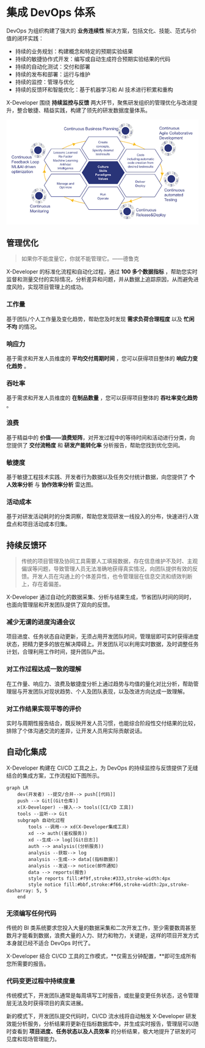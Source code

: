 # 集成 DevOps 体系

DevOps 为组织构建了强大的 **业务连续性** 解决方案，包括文化、技能、范式与价值的闭环实践：

- 持续的业务规划：构建概念和特定的预期实验结果
- 持续的敏捷协作式开发：编写或自动生成符合预期实验结果的代码
- 持续的自动化测试：交付和部署
- 持续的发布和部署：运行与维护
- 持续的监控：管理与优化
- 持续的反馈环和智能优化：基于机器学习和 AI 技术进行积累和重构

X-Developer 围绕 **持续监控与反馈** 两大环节，聚焦研发组织的管理优化与改进提升，整合敏捷、精益实践，构建了领先的研发数据度量体系。

![](../_media/devops.png)

## 管理优化

> 如果你不能度量它，你就不能管理它。——德鲁克

X-Developer 的标准化流程和自动化过程，通过 **100 多个数据指标** ，帮助您实时监督和测量交付的实际情况，分析差异和问题，并从数据上追踪原因，从而避免进度风险，实现项目管理上的成功。

### 工作量

基于团队/个人工作量及变化趋势，帮助您及时发现 **需求负荷合理程度** 以及 **忙闲不均** 的情况。

### 响应力

基于需求和开发人员维度的 **平均交付周期时间** ，您可以获得项目整体的 **响应力变化趋势** 。

### 吞吐率

基于需求和开发人员维度的 **在制品数量** ，您可以获得项目整体的 **吞吐率变化趋势** 。

### 浪费

基于精益中的 **价值——浪费矩阵**，对开发过程中的等待时间和活动进行分类，向您提供了 **交付流畅度** 和 **研发产能转化率** 分析报告，帮助您找到优化空间。

### 敏捷度

基于敏捷工程技术实践、开发者行为数据以及任务交付统计数据，向您提供了 **个人效率分析** 与 **协作效率分析** 雷达图。

### 活动成本

基于对研发活动耗时的分类洞察，帮助您发现研发一线投入的分布，快速进行人效盘点和项目活动成本归集。

## 持续反馈环

> 传统的项目管理及协同工具需要人工填报数据，存在信息维护不及时、主观偏误等问题，导致管理人员无法准确地获得真实情况，向团队提供有效的反馈。开发人员在沟通上的个体差异性，也令管理层在信息交流和绩效判断上，存在着偏差。

X-Developer 通过自动化的数据采集、分析与结果生成，节省团队时间的同时，也面向管理层和开发团队提供了双向的反馈。

### 减少无谓的进度沟通会议

项目进度、任务状态自动更新，无须占用开发团队时间，管理层即可实时获得进度状态，把精力更多的放在解决障碍上。开发团队可以利用实时数据，及时调整任务计划，合理利用工作时间，提升团队产出。

### 对工作过程达成一致的理解

在工作量、响应力、浪费及敏捷度分析上通过趋势与均值的量化对比分析，帮助管理层与开发团队对现状趋势、个人及团队表现，以及改进方向达成一致理解。

### 对工作结果实现平等的评价

实时与周期性报告结合，既反映开发人员习惯，也能综合阶段性交付结果的比较，排除了个体沟通交流的差异，让开发人员用实际贡献说话。

## 自动化集成

X-Developer 构建在 CI/CD 工具之上，为 DevOps 的持续监控与反馈提供了无缝结合的集成方案，工作流程如下图所示。

```mermaid
graph LR
    dev(开发者) --提交/合并--> push[[代码]]
    push --> Git[(Git仓库)]
    x(X-Developer) --接入--> tools([CI/CD 工具])
    tools --监听--> Git
    subgraph 自动化过程
        tools --调用--> xd(X-Developer集成工具)
        xd --> auth((鉴权服务))
        xd --生成--> log[[Git日志]]
        auth --> analysis((分析服务))
        analysis --获取--> log
        analysis --生成--> data[(指标数据)]
        analysis --发送--> notice(邮件通知)
        data --> reports(报告)
        style reports fill:#f9f,stroke:#333,stroke-width:4px
        style notice fill:#bbf,stroke:#f66,stroke-width:2px,stroke-dasharray: 5, 5
    end
```

### 无须编写任何代码

传统的 BI 类系统要求您投入大量的数据采集和二次开发工作，至少需要数周甚至数月才能看到数据，浪费大量的人力、财力和物力，关键是，这样的项目开发方式本身就已经不适合 DevOps 时代了。

X-Developer 结合 CI/CD 工具的工作模式，**仅需五分钟配置，**即可生成所有您所需要的报告。

### 代码变更过程中持续度量

传统模式下，开发团队通常是每周填写工时报告，或批量变更任务状态，这令管理层无法及时获得项目的真实进展。

新的模式下，开发团队提交代码时，CI/CD 流水线将自动触发 X-Developer 研发效能分析服务，分析结果将更新在指标数据库中，并生成实时报告，管理层可以随时查看到 **项目进度、任务状态以及人员效率** 的分析结果，极大地提升了研发的可见度和现场管理能力。